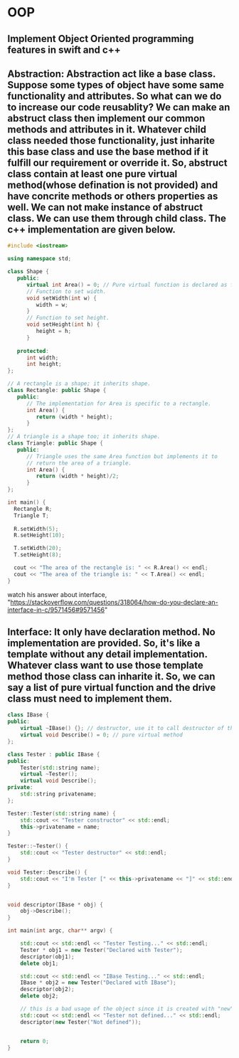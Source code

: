 # OOP
## Implement Object Oriented programming features in swift and c++

## Abstraction: Abstraction act like a base class. Suppose some types of object have some same functionality and attributes. So what can we do to increase our code reusablity? We can make an abstruct class then implement our common methods and attributes in it. Whatever child class needed those functionality, just inharite this base class and use the base method if it fulfill our requirement or override it. So, abstruct class contain at least one pure virtual method(whose defination is not provided) and have concrite methods or others properties as well. We can not make instance of abstruct class. We can use them through child class. The c++ implementation are given below.

```c++
#include <iostream>

using namespace std;

class Shape {
   public:
      virtual int Area() = 0; // Pure virtual function is declared as follows.
      // Function to set width.
      void setWidth(int w) {
         width = w;
      }
      // Function to set height.
      void setHeight(int h) {
         height = h;
      }
   
   protected:
      int width;
      int height;
};

// A rectangle is a shape; it inherits shape.
class Rectangle: public Shape {
   public:
      // The implementation for Area is specific to a rectangle.
      int Area() { 
         return (width * height); 
      }
};
// A triangle is a shape too; it inherits shape.
class Triangle: public Shape {
   public:
      // Triangle uses the same Area function but implements it to
      // return the area of a triangle.
      int Area() { 
         return (width * height)/2; 
      }
};

int main() {
  Rectangle R;
  Triangle T;
  
  R.setWidth(5);
  R.setHeight(10);

  T.setWidth(20);
  T.setHeight(8);

  cout << "The area of the rectangle is: " << R.Area() << endl;
  cout << "The area of the triangle is: " << T.Area() << endl;
}
```

watch his answer about interface,
"https://stackoverflow.com/questions/318064/how-do-you-declare-an-interface-in-c/9571456#9571456"
## Interface: It only have declaration method. No implementation are provided. So, it's like a template without any detail implementation. Whatever class want to use those template method those class can inharite it. So, we can say a list of pure virtual function and the drive class must need to implement them.

```c++
class IBase {
public:
    virtual ~IBase() {}; // destructor, use it to call destructor of the inherit classes
    virtual void Describe() = 0; // pure virtual method
};

class Tester : public IBase {
public:
    Tester(std::string name);
    virtual ~Tester();
    virtual void Describe();
private:
    std::string privatename;
};

Tester::Tester(std::string name) {
    std::cout << "Tester constructor" << std::endl;
    this->privatename = name;
}

Tester::~Tester() {
    std::cout << "Tester destructor" << std::endl;
}

void Tester::Describe() {
    std::cout << "I'm Tester [" << this->privatename << "]" << std::endl;
}


void descriptor(IBase * obj) {
    obj->Describe();
}

int main(int argc, char** argv) {

    std::cout << std::endl << "Tester Testing..." << std::endl;
    Tester * obj1 = new Tester("Declared with Tester");
    descriptor(obj1);
    delete obj1;

    std::cout << std::endl << "IBase Testing..." << std::endl;
    IBase * obj2 = new Tester("Declared with IBase");
    descriptor(obj2);
    delete obj2;

    // this is a bad usage of the object since it is created with "new" but there are no "delete"
    std::cout << std::endl << "Tester not defined..." << std::endl;
    descriptor(new Tester("Not defined"));


    return 0;
}

```
